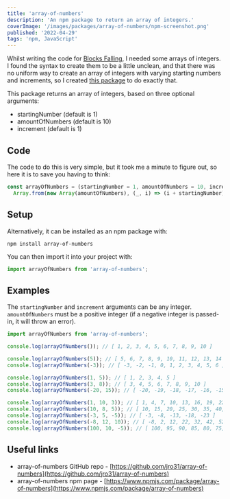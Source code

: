 ```yaml
---
title: 'array-of-numbers'
description: 'An npm package to return an array of integers.'
coverImage: '/images/packages/array-of-numbers/npm-screenshot.png'
published: '2022-04-29'
tags: 'npm, JavaScript'
---
```


Whilst writing the code for [Blocks Falling](https://blocksfalling.com/), I needed some arrays of integers. I found the syntax to create them to be a little unclean, and that there was no uniform way to create an array of integers with varying starting numbers and increments, so I created [this package](https://www.npmjs.com/package/array-of-numbers) to do exactly that.

This package returns an array of integers, based on three optional arguments:

- startingNumber (default is 1)
- amountOfNumbers (default is 10)
- increment (default is 1)

## Code

The code to do this is very simple, but it took me a minute to figure out, so here it is to save you having to think:

<!-- prettier-ignore -->
```js
const arrayOfNumbers = (startingNumber = 1, amountOfNumbers = 10, increment = 1) =>
  Array.from(new Array(amountOfNumbers), (_, i) => (i + startingNumber) + (i * (increment - 1)))
```

## Setup

Alternatively, it can be installed as an npm package with:

```
npm install array-of-numbers
```

You can then import it into your project with:

```js
import arrayOfNumbers from 'array-of-numbers';
```

## Examples

The `startingNumber` and `increment` arguments can be any integer. `amountOfNumbers` must be a positive integer (if a negative integer is passed-in, it will throw an error).

```js
import arrayOfNumbers from 'array-of-numbers';

console.log(arrayOfNumbers()); // [ 1, 2, 3, 4, 5, 6, 7, 8, 9, 10 ]

console.log(arrayOfNumbers(5)); // [ 5, 6, 7, 8, 9, 10, 11, 12, 13, 14 ]
console.log(arrayOfNumbers(-3)); // [ -3, -2, -1, 0, 1, 2, 3, 4, 5, 6 ]

console.log(arrayOfNumbers(1, 5)); // [ 1, 2, 3, 4, 5 ]
console.log(arrayOfNumbers(3, 8)); // [ 3, 4, 5, 6, 7, 8, 9, 10 ]
console.log(arrayOfNumbers(-20, 15)); // [ -20, -19, -18, -17, -16, -15, -14, -13, -12, -11, -10, -9, -8, -7, -6 ]

console.log(arrayOfNumbers(1, 10, 3)); // [ 1, 4, 7, 10, 13, 16, 19, 22, 25, 28 ]
console.log(arrayOfNumbers(10, 8, 5)); // [ 10, 15, 20, 25, 30, 35, 40, 45 ]
console.log(arrayOfNumbers(-3, 5, -5)); // [ -3, -8, -13, -18, -23 ]
console.log(arrayOfNumbers(-8, 12, 10)); // [ -8, 2, 12, 22, 32, 42, 52, 62, 72, 82, 92, 102 ]
console.log(arrayOfNumbers(100, 10, -5)); // [ 100, 95, 90, 85, 80, 75, 70, 65, 60, 55 ]
```

## Useful links

- array-of-numbers GitHub repo - [https://github.com/jro31/array-of-numbers](https://github.com/jro31/array-of-numbers)
- array-of-numbers npm page - [https://www.npmjs.com/package/array-of-numbers](https://www.npmjs.com/package/array-of-numbers)
